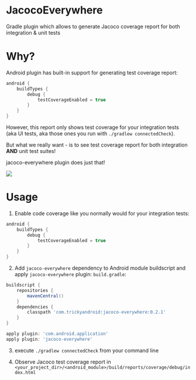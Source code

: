 # JacocoEverywhere
Gradle plugin which allows to generate Jacoco coverage report for both integration &amp; unit tests

# Why?

Android plugin has built-in support for generating test coverage report:
```gradle
android {
    buildTypes {
        debug {
            testCoverageEnabled = true
        }
    }
}
```

However, this report only shows test coverage for your integration tests (aka UI tests, aka those ones you run with `./gradlew connectedCheck`). 

But what we really want - is to see test coverage report for both integration **AND** unit test suites!

jacoco-everywhere plugin does just that!

![](https://github.com/paveldudka/JacocoEverywhere/blob/master/screenshot.png)

# Usage

1) Enable code coverage like you normally would for your integration tests:
```gradle
android {
    buildTypes {
        debug {
            testCoverageEnabled = true
        }
    }
}
```
2) Add `jacoco-everywhere` dependency to Android module buildscript and apply `jacoco-everywhere` plugin:
`build.gradle`:

```gradle
buildscript {
    repositories {
        mavenCentral()
    }
    dependencies {
        classpath 'com.trickyandroid:jacoco-everywhere:0.2.1'
    }
}

apply plugin: 'com.android.application'
apply plugin: 'jacoco-everywhere'
```
3) execute `./gradlew connectedCheck` from your command line

4) Observe Jacoco test coverage report in `<your_project_dir>/<android_module>/build/reports/coverage/debug/index.html`




